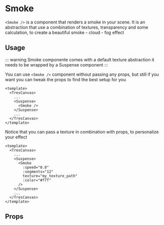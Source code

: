# Smoke

`<Smoke />` is a component that renders a smoke in your scene. It is an abstraction that use a combination of textures, transparency and some calculation, to create a beautiful  smoke - cloud - fog effect

<DocsDemo> 
  <SmokeDemo />
</DocsDemo>

## Usage

::: warning
Smoke componente comes with a default texture abstraction it needs to be wrapped by a Suspense component
:::

You can use `<Smoke />` component without passing any props, but still if you want you can tweak the props to find the best setup for you

```vue
<template>
  <TresCanvas>
    ...
    <Suspense>
      <Smoke />
    </Suspense>
    ...
  </TresCanvas>
</template>
```

Notice that you can pass a texture in combination with props,  to personalize your effect

```vue
<template>
  <TresCanvas>
    ...
    <Suspense>
      <Smoke
        :speed="0.8"
        :segments="12"
        texture="my_texture_path"
        :color="#f7f"
      />
    </Suspense>
    ...
  </TresCanvas>
</template>
```
## Props

<CientosPropsTable component-path="src/core/staging/Smoke.vue" 
:on-format-value="({valueFormatted, propName, fieldName}) => propName === 'texture' && fieldName === 'default' ? 'default component texture' : valueFormatted"
/>

